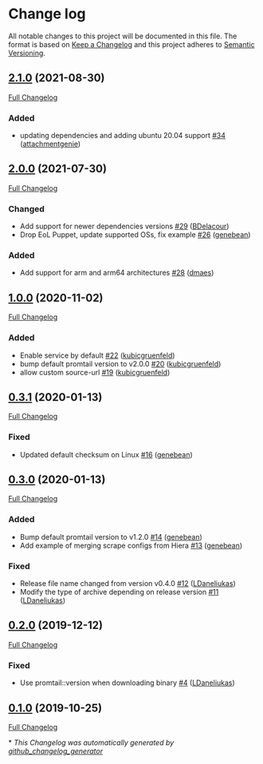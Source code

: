 # Change log

All notable changes to this project will be documented in this file. The format is based on [Keep a Changelog](http://keepachangelog.com/en/1.0.0/) and this project adheres to [Semantic Versioning](http://semver.org).

## [2.1.0](https://github.com/grafana/puppet-promtail/tree/2.1.0) (2021-08-30)

[Full Changelog](https://github.com/grafana/puppet-promtail/compare/2.0.0...2.1.0)

### Added

- updating dependencies and adding ubuntu 20.04 support [\#34](https://github.com/grafana/puppet-promtail/pull/34) ([attachmentgenie](https://github.com/attachmentgenie))

## [2.0.0](https://github.com/grafana/puppet-promtail/tree/2.0.0) (2021-07-30)

[Full Changelog](https://github.com/grafana/puppet-promtail/compare/1.0.0...2.0.0)

### Changed

- Add support for newer dependencies versions [\#29](https://github.com/grafana/puppet-promtail/pull/29) ([BDelacour](https://github.com/BDelacour))
- Drop EoL Puppet, update supported OSs, fix example [\#26](https://github.com/grafana/puppet-promtail/pull/26) ([genebean](https://github.com/genebean))

### Added

- Add support for arm and arm64 architectures [\#28](https://github.com/grafana/puppet-promtail/pull/28) ([dmaes](https://github.com/dmaes))

## [1.0.0](https://github.com/grafana/puppet-promtail/tree/1.0.0) (2020-11-02)

[Full Changelog](https://github.com/grafana/puppet-promtail/compare/0.3.1...1.0.0)

### Added

- Enable service by default [\#22](https://github.com/grafana/puppet-promtail/pull/22) ([kubicgruenfeld](https://github.com/kubicgruenfeld))
- bump default promtail version to v2.0.0 [\#20](https://github.com/grafana/puppet-promtail/pull/20) ([kubicgruenfeld](https://github.com/kubicgruenfeld))
- allow custom source-url [\#19](https://github.com/grafana/puppet-promtail/pull/19) ([kubicgruenfeld](https://github.com/kubicgruenfeld))

## [0.3.1](https://github.com/grafana/puppet-promtail/tree/0.3.1) (2020-01-13)

[Full Changelog](https://github.com/grafana/puppet-promtail/compare/0.3.0...0.3.1)

### Fixed

- Updated default checksum on Linux [\#16](https://github.com/grafana/puppet-promtail/pull/16) ([genebean](https://github.com/genebean))

## [0.3.0](https://github.com/grafana/puppet-promtail/tree/0.3.0) (2020-01-13)

[Full Changelog](https://github.com/grafana/puppet-promtail/compare/0.2.0...0.3.0)

### Added

- Bump default promtail version to v1.2.0 [\#14](https://github.com/grafana/puppet-promtail/pull/14) ([genebean](https://github.com/genebean))
- Add example of merging scrape configs from Hiera [\#13](https://github.com/grafana/puppet-promtail/pull/13) ([genebean](https://github.com/genebean))

### Fixed

- Release file name changed from version v0.4.0 [\#12](https://github.com/grafana/puppet-promtail/pull/12) ([LDaneliukas](https://github.com/LDaneliukas))
- Modify the type of archive depending on release version [\#11](https://github.com/grafana/puppet-promtail/pull/11) ([LDaneliukas](https://github.com/LDaneliukas))

## [0.2.0](https://github.com/grafana/puppet-promtail/tree/0.2.0) (2019-12-12)

[Full Changelog](https://github.com/grafana/puppet-promtail/compare/0.1.0...0.2.0)

### Fixed

- Use promtail::version when downloading binary [\#4](https://github.com/grafana/puppet-promtail/pull/4) ([LDaneliukas](https://github.com/LDaneliukas))

## [0.1.0](https://github.com/grafana/puppet-promtail/tree/0.1.0) (2019-10-25)

[Full Changelog](https://github.com/grafana/puppet-promtail/compare/078e989dfcf59780852b56f2192f85e739367d7e...0.1.0)



\* *This Changelog was automatically generated by [github_changelog_generator](https://github.com/github-changelog-generator/github-changelog-generator)*
